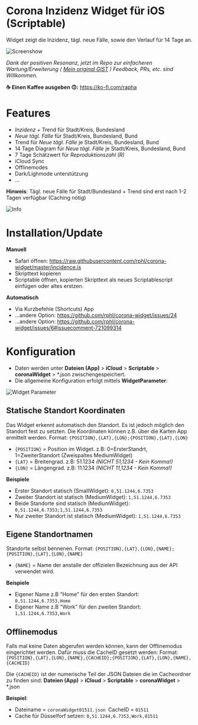 # Corona Inzidenz Widget für iOS (Scriptable)

Widget zeigt die Inzidenz, tägl. neue Fälle, sowie den Verlauf für 14 Tage an.

![Screenshow](https://raw.githubusercontent.com/kevinkub/corona-widget/master/screenshots/screenshot.png)

_Dank der positiven Resonanz, jetzt im Repo zur einfacheren Wartung/Erweiterung ( [Mein original GIST](https://gist.github.com/rphl/0491c5f9cb345bf831248732374c4ef5) ) Feedback, PRs, etc. sind Willkommen._

**☕️ Einen Kaffee ausgeben 🙃:** https://ko-fi.com/rapha

# Features

* _Inzidenz_ + Trend für Stadt/Kreis, Bundesland
* _Neue tägl. Fälle_ für Stadt/Kreis, Bundesland, Bund
* Trend für _Neue tägl. Fälle_ je Stadt/Kreis, Bundesland, Bund
* 14 Tage Diagram für _Neue tägl. Fälle_ je Stadt/Kreis, Bundesland, Bund
* 7 Tage Schätzwert für _Reproduktionszahl (R)_
* iCloud Sync
* Offlinemodes
* Dark/Lighmode unterstützung
* ...

**Hinweis**: Tägl. neue Fälle für Stadt/Bundesland + Trend sind erst nach 1-2 Tagen verfügbar (Caching nötig)

![Info](https://raw.githubusercontent.com/kevinkub/corona-widget/master/screenshots/info.png)

# Installation/Update

**Manuell**
* Safari öffnen: https://raw.githubusercontent.com/rphl/corona-widget/master/incidence.js
* Skripttext kopieren
* Scriptable öffnen, kopierten Skripttext als neues Scriptablescript einfügen oder altes erstzen.

**Automatisch**
* Via Kurzbefehle (Shortcuts) App
* ...andere Option: https://github.com/rphl/corona-widget/issues/24
* ...andere Option: https://github.com/rphl/corona-widget/issues/6#issuecomment-721099314


# Konfiguration

* Daten werden unter **Dateien (App)** > **iCloud** > **Scriptable** > **coronaWidget** > *.json zwischengespeichert.
* Die allgemeine Konfiguration erfolgt mittels **WidgetParameter**:

![Widget Parameter](https://raw.githubusercontent.com/kevinkub/corona-widget/master/screenshots/widgetparameter.jpg)


## Statische Standort Koordinaten

Das Widget erkennt automatisch den Standort. Es ist jedoch möglich den Standort fest zu setzten. Die Koordinaten können z.B. über die Karten App ermittelt werden. Format: `{POSITION},{LAT},{LON};{POSITION},{LAT},{LON}`

* `{POSITION}` = Position im Widget. z.B: 0=ErsterStandrt, 1=ZweiterStandort (Zweispaltes MediumWidget)
* `{LAT}` = Breitengrad. z.B: 51.1234 _(NICHT 51,1234 - Kein Komma!)_
* `{LON}` = Längengrad. z.B: 11.1234 _(NICHT 11,1234 - Kein Komma!)_

**Beispiele**

* Erster Standort statisch (SmallWidget): `0,51.1244,6.7353`
* Zweiter Standort ist statisch (MediumWidget): `1,51.1244,6.7353`
* Beide Standorte sind statisch (MediumWidget): `0,51.1244,6.7353;1,51.1244,6.7353`
* Nur zweiter Standort ist statisch (MediumWidget): `1,51.1244,6.7353`
 

## Eigene Standortnamen

Standorte selbst bennenen. Format: `{POSITION},{LAT},{LON},{NAME};{POSITION},{LAT},{LON},{NAME}`

* `{NAME}` = Name der anstalle der offizielen Bezeichnung aus der API verwendet wird.

**Beispiele**

 * Eigener Name z.B "Home" für den ersten Standort: `0,51.1244,6.7353,Home`
 * Eigener Name z.B "Work" für den zweiten Standort: `1,51.1244,6.7353,Work`


## Offlinemodus

Falls mal keine Daten abgerufen werden können, kann der Offlinemodus eingerichtet werden. Dafür muss die CacheID gesetzt werden: Format: `{POSITION},{LAT},{LON},{NAME},{CACHEID};{POSITION},{LAT},{LON},{NAME},{CACHEID}` 

Die `{CACHEID}` ist der numerische Teil der JSON Dateien die im Cacheordner zu finden sind: **Dateien (App)** > **iCloud** > **Scriptable** > **coronaWidget** > *.json

**Beispiel**: 

 * Dateiname = `coronaWidget01511.json `CacheID = `01511`
 * Cache für Düsselforf setzen: `0,51.1244,6.7353,Work,01511`
